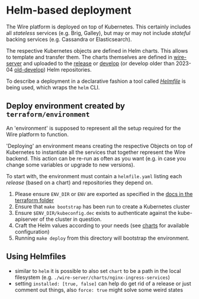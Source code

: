 # Helm-based deployment

The Wire platform is deployed on top of Kubernetes. This certainly includes all *stateless* services (e.g. Brig, Galley),
but may or may not include *stateful* backing services (e.g. Cassandra or Elasticsearch).

The respective Kubernetes objects are defined in Helm charts. This allows to template and transfer them. 
The charts themselves are defined in [wire-server](https://github.com/wireapp/wire-server/tree/master/charts)
and uploaded to the [release](https://s3-eu-west-1.amazonaws.com/public.wire.com/charts) or
[develop](https://s3-eu-west-1.amazonaws.com/public.wire.com/charts-develop) (or develop older than 2023-04 [old-develop](https://s3-eu-west-1.amazonaws.com/public.wire.com/charts-develop-2022)) Helm repositories.

To describe a deployment in a declarative fashion a tool called [*Helmfile*](https://github.com/roboll/helmfile) is
being used, which wraps the `helm` CLI. 


## Deploy environment created by `terraform/environment`

An 'environment' is supposed to represent all the setup required for the Wire
platform to function.

'Deploying' an environment means creating the respective Objects on top of Kubernetes
to instantiate all the services that together represent the Wire backend. This action
can be re-run as often as you want (e.g. in case you change some variables or upgrade
to new versions).

To start with, the environment must contain a `helmfile.yaml` listing each *release*
(based on a chart) and repositories they depend on.

1. Please ensure `ENV_DIR` or `ENV` are exported as specified in the [docs in
   the terraform folder](../terraform/README.md)
1. Ensure that `make bootstrap` has been run to create a Kubernetes cluster
1. Ensure `$ENV_DIR/kubeconfig.dec` exists to authenticate against the kube-apiserver
   of the cluster in question. 
1. Craft the Helm values according to your needs (see
   [charts](https://github.com/wireapp/wire-server/blob/develop/charts) for available
   configuration)
1. Running `make deploy` from this directory will bootstrap the
   environment.


## Using Helmfiles

* similar to `helm` it is possible to also set `chart` to be a path in the local filesystem
  (e.g. `./wire-server/charts/nginx-ingress-services`)
* setting `installed: [true, false]` can help do get rid of a release or just comment out things,
  also `force: true` might solve some weird states
